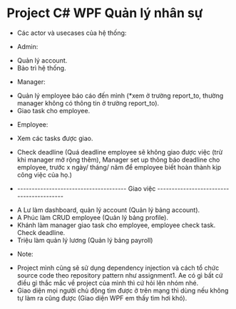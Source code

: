 # Project C# WPF Quản lý nhân sự

* Các actor và usecases của hệ thống: 
- Admin: 
+ Quản lý account. 
+ Bảo trì hệ thống.
- Manager: 
+ Quản lý employee báo cáo đến mình (*xem ở trường report_to, 
thường manager không có thông tin ở trường report_to). 
+ Giao task cho employee.
- Employee:
+ Xem các tasks được giao. 
+ Check deadline (Quá deadline employee sẽ không giao được việc (trừ khi manager mở rộng thêm),
Manager set up thông báo deadline cho employee, trước x ngày/ tháng/ năm để employee biết hoàn thành
kịp công việc của họ.)

+ -------------------------------------- Giao việc -----------------------------------------

- A Lư làm dashboard, quản lý account (Quản lý bảng account).
- A Phúc làm CRUD employee (Quản lý bảng profile).
- Khánh làm manager giao task cho employee, employee
check task. Check deadline.
- Triệu làm quản lý lương (Quản lý bảng payroll)

* Note: 
- Project mình cũng sẽ sử dụng dependency injection và 
cách tổ chức source code theo repository pattern như assignment1.
Ae có gì bất cứ điều gì thắc mắc về project của mình thì cứ hỏi lên 
nhóm nhé.
- Giao diện mọi người chủ động tìm được ở trên mạng thì dùng nếu không
tự làm ra cũng được (Giao diện WPF em thấy tìm hơi khó).
